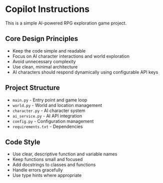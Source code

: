 # Copilot Instructions

<!-- Use this file to provide workspace-specific custom instructions to Copilot. For more details, visit https://code.visualstudio.com/docs/copilot/copilot-customization#_use-a-githubcopilotinstructionsmd-file -->

This is a simple AI-powered RPG exploration game project. 

## Core Design Principles
- Keep the code simple and readable
- Focus on AI character interactions and world exploration
- Avoid unnecessary complexity
- Use clean, minimal architecture
- AI characters should respond dynamically using configurable API keys

## Project Structure
- `main.py` - Entry point and game loop
- `world.py` - World and location management
- `character.py` - AI character system
- `ai_service.py` - AI API integration
- `config.py` - Configuration management
- `requirements.txt` - Dependencies

## Code Style
- Use clear, descriptive function and variable names
- Keep functions small and focused
- Add docstrings to classes and functions
- Handle errors gracefully
- Use type hints where appropriate
